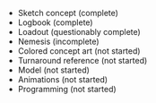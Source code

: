 - Sketch concept (complete)
- Logbook (complete)
- Loadout (questionably complete)
- Nemesis (incomplete)
- Colored concept art (not started)
- Turnaround reference (not started)
- Model (not started)
- Animations (not started)
- Programming (not started)
